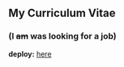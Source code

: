 ## My Curriculum Vitae 

### (I ~~am~~ **was** looking for a job)
**deploy:** [here](https://career200.github.io/CV/)
